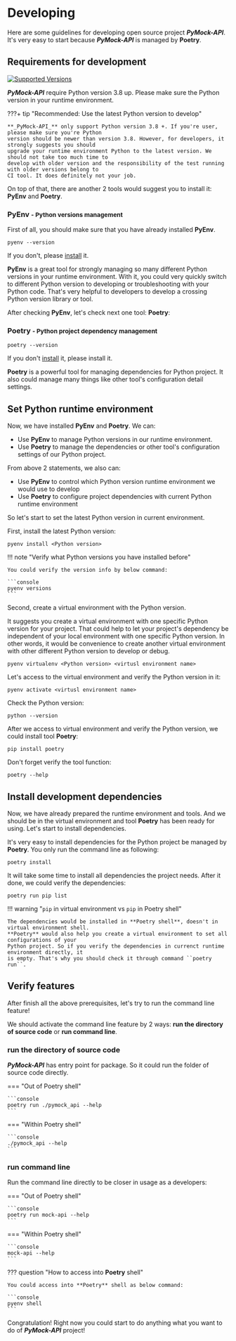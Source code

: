 # Developing

Here are some guidelines for developing open source project **_PyMock-API_**. It's very easy to start because **_PyMock-API_**
is managed by **Poetry**.


## Requirements for development

[![Supported Versions](https://img.shields.io/pypi/pyversions/PyMock-API.svg?logo=python&logoColor=FBE072)](https://pypi.org/project/PyMock-API)

**_PyMock-API_** require Python version 3.8 up. Please make sure the Python version in your runtime environment.

???+ tip "Recommended: Use the latest Python version to develop"

    **_PyMock-API_** only support Python version 3.8 +. If you're user, please make sure you're Python
    version should be newer than version 3.8. However, for developers, it strongly suggests you should
    upgrade your runtime environment Python to the latest version. We should not take too much time to
    develop with older version and the responsibility of the test running with older versions belong to
    CI tool. It does definitely not your job.

On top of that, there are another 2 tools would suggest you to install it: **PyEnv** and **Poetry**.

### **PyEnv** <small> - Python versions management </small>

First of all, you should make sure that you have already installed **PyEnv**.

```console
pyenv --version
```

If you don't, please [install](https://github.com/pyenv/pyenv#installation) it.

**PyEnv** is a great tool for strongly managing so many different Python versions in your runtime environment. With it, you
could very quickly switch to different Python version to developing or troubleshooting with your Python code. That's very
helpful to developers to develop a crossing Python version library or tool.

After checking **PyEnv**, let's check next one tool: **Poetry**:

### **Poetry** <small> - Python project dependency management </small>

```console
poetry --version
```

If you don't [install](https://python-poetry.org/docs/#installation) it, please install it.

**Poetry** is a powerful tool for managing dependencies for Python project. It also could manage many things like other tool's
configuration detail settings.

## Set Python runtime environment

Now, we have installed **PyEnv** and **Poetry**. We can:

* Use **PyEnv** to manage Python versions in our runtime environment.
* Use **Poetry** to manage the dependencies or other tool's configuration settings of our Python project.

From above 2 statements, we also can:

* Use **PyEnv** to control which Python version runtime environment we would use to develop
* Use **Poetry** to configure project dependencies with current Python runtime environment

So let's start to set the latest Python version in current environment.

First, install the latest Python version:

```console
pyenv install <Python version>
```

!!! note "Verify what Python versions you have installed before"

    You could verify the version info by below command:

    ```console
    pyenv versions
    ```

Second, create a virtual environment with the Python version.

It suggests you create a virtual environment with one specific Python version for your project. That could help to let your
project's dependency be independent of your local environment with one specific Python version. In other words, it would be
convenience to create another virtual environment with other different Python version to develop or debug.

```console
pyenv virtualenv <Python version> <virtusl environment name>
```

Let's access to the virtual environment and verify the Python version in it:

```console
pyenv activate <virtusl environment name>
```

Check the Python version:

```console
python --version
```

After we access to virtual environment and verify the Python version, we could install tool **Poetry**:

```console
pip install poetry
```

Don't forget verify the tool function:

```console
poetry --help
```


## Install development dependencies

Now, we have already prepared the runtime environment and tools. And we should be in the virtual environment and tool **Poetry**
has been ready for using. Let's start to install dependencies.

It's very easy to install dependencies for the Python project be managed by **Poetry**. You only run the command line as
following:

```console
poetry install
```

It will take some time to install all dependencies the project needs. After it done, we could verify the dependencies:

```console
poetry run pip list
```

!!! warning "``pip`` in virtual environment vs ``pip`` in Poetry shell"

    The dependencies would be installed in **Poetry shell**, doesn't in virtual environment shell.
    **Poetry** would also help you create a virtual environment to set all configurations of your
    Python project. So if you verify the dependencies in currenct runtime environment directly, it
    is empty. That's why you should check it through command ``poetry run``.


## Verify features

After finish all the above prerequisites, let's try to run the command line feature!

We should activate the command line feature by 2 ways: **run the directory of source code** or **run command line**.

### run the directory of source code

**_PyMock-API_** has entry point for package. So it could run the folder of source code directly.

=== "Out of Poetry shell"
    
    ```console
    poetry run ./pymock_api --help
    ```

=== "Within Poetry shell"
    
    ```console
    ./pymock_api --help
    ```

### run command line

Run the command line directly to be closer in usage as a developers:

=== "Out of Poetry shell"
    
    ```console
    poetry run mock-api --help
    ```

=== "Within Poetry shell"
    
    ```console
    mock-api --help
    ```

??? question "How to access into **Poetry** shell"

    You could access into **Poetry** shell as below command:

    ```console
    pyenv shell
    ```

Congratulation! Right now you could start to do anything what you want to do of **_PyMock-API_** project!
